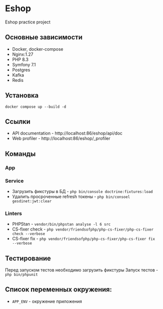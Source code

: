 # Eshop
Eshop practice project

## Основные зависимости
* Docker, docker-compose
* Nginx:1.27
* PHP 8.3
* Symfony 7.1
* Postgres
* Kafka
* Redis

## Установка
```
docker compose up --build -d
```

## Ссылки
* API documentation - http://localhost:86/eshop/api/doc
* Web profiler - http://localhost:86/eshop/_profiler

## Команды
### App

### Service
* Загрузить фикстуры в БД - ```php bin/console doctrine:fixtures:load```
* Удалить просрочeнныe refresh токены - ```php bin/consoel gesdinet:jwt:clear```

### Linters
* PHPStan - ```vendor/bin/phpstan analyse -l 6 src```
* CS-fixer check - ```php vendor/friendsofphp/php-cs-fixer/php-cs-fixer check --verbose```
* CS-fixer fix - ```php vendor/friendsofphp/php-cs-fixer/php-cs-fixer fix --verbose```

## Тестирование
Перед запуском тестов необходимо загрузить фикстуры
Запуск тестов - ```php bin/phpunit```

## Список переменных окружения:
- ``APP_ENV`` - окружение приложения
